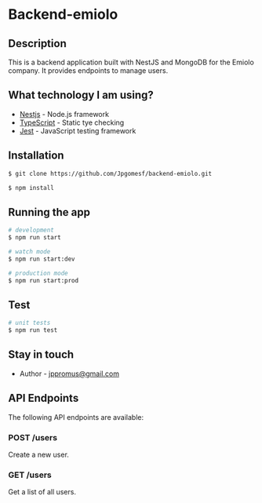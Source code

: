 # Backend-emiolo 

## Description

This is a backend application built with NestJS and MongoDB for the Emiolo company. It provides endpoints to manage users.

## What technology I am using?
- [Nestjs](https://nestjs.com) - Node.js framework
- [TypeScript](https://www.typescriptlang.org/) - Static tye checking
- [Jest](https://jestjs.io/) - JavaScript testing framework

## Installation

```bash
$ git clone https://github.com/Jpgomesf/backend-emiolo.git
```

```bash
$ npm install
```

## Running the app

```bash
# development
$ npm run start

# watch mode
$ npm run start:dev

# production mode
$ npm run start:prod
```

## Test

```bash
# unit tests
$ npm run test
```

## Stay in touch

- Author - jppromus@gmail.com

## API Endpoints

The following API endpoints are available:

### POST /users

Create a new user.


### GET /users

Get a list of all users.
